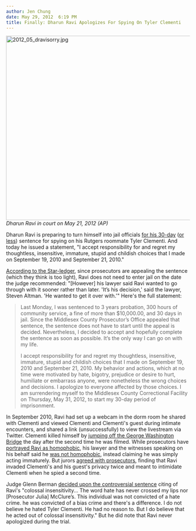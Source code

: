 ```yaml
---
author: Jen Chung
date: May 29, 2012  6:19 PM
title: Finally: Dharun Ravi Apologizes For Spying On Tyler Clementi
---
```


<p><span class="mt-enclosure mt-enclosure-image" style="display: inline;"> </span></p><div class="image-none"> <img alt="2012_05_dravisorry.jpg" src="https://web.archive.org/web/20120531061555im_/http://gothamist.com/attachments/jen/2012_05_dravisorry.jpg" width="640" height="504"> <br> <i> Dharun Ravi in court on May 21, 2012 (AP)</i></div> <p></p>

<p>Dharun Ravi is preparing to turn himself into jail officials <a href="https://web.archive.org/web/20120531061555/http://gothamist.com/2012/05/21/dharun_ravi_to_be_sentenced_for_spy.php">for his 30-day</a> (<a href="https://web.archive.org/web/20120531061555/http://gothamist.com/2012/05/24/dharun_ravi_may_serve_less_than_30.php">or less</a>) sentence for spying on his Rutgers roommate Tyler Clementi.  And today he issued a statement, &quot;I accept responsibility for and regret my thoughtless, insensitive, immature, stupid and childish choices that I made on September 19, 2010 and September 21, 2010.&quot;</p>

<p><a href="https://web.archive.org/web/20120531061555/http://www.nj.com/news/index.ssf/2012/05/dharun_ravi_reports_to_jail.html">According to the Star-ledger</a>, since prosecutors are appealing the sentence (which they think is too light), Ravi does not need to enter jail on the date the judge recommended: &quot;[However] his lawyer said Ravi wanted to go through with it sooner rather than later. &apos;It&#x2019;s his decision,&apos; said the lawyer, Steven Altman. &apos;He wanted to get it over with.&apos;&quot; Here&apos;s the full statement:</p><blockquote>Last Monday, I was sentenced to 3 years probation, 300 hours of community service, a fine of more than $10,000.00, and 30 days in jail. Since the Middlesex County Prosecutor&#x2019;s Office appealed that sentence, the sentence does not have to start until the appeal is decided. Nevertheless, I decided to accept and hopefully complete the sentence as soon as possible. It&#x2019;s the only way I can go on with my life.<p></p>

<p>I accept responsibility for and regret my thoughtless, insensitive, immature, stupid and childish choices that I made on September 19, 2010 and September 21, 2010. My behavior and actions, which at no time were motivated by hate, bigotry, prejudice or desire to hurt, humiliate or embarrass anyone, were nonetheless the wrong choices and decisions. I apologize to everyone affected by those choices. I am surrendering myself to the Middlesex County Correctional Facility on Thursday, May 31, 2012, to start my 30-day period of imprisonment.</p></blockquote>In September 2010, Ravi had set up a webcam in the dorm room he shared with Clementi and viewed Clementi and Clementi&apos;s guest during intimate encounters, and shared a link (unsuccessfully) to view the livestream via Twitter. Clementi killed himself by <a href="https://web.archive.org/web/20120531061555/http://gothamist.com/2010/09/29/rutgers_students_appalled_over_vide.php">jumping off the George Washington Bridge</a> the day after the second time he was filmed. While prosecutors have <a href="https://web.archive.org/web/20120531061555/http://gothamist.com/2012/02/24/trial_of_tyler_clementis_roommate_b.php"> portrayed Ravi as homophobic</a>, his lawyer and the witnesses speaking on his behalf said he <a href="https://web.archive.org/web/20120531061555/http://www.nj.com/news/index.ssf/2012/03/family_friends_of_dharun_ravi.html">was not homophobic</a>, instead claiming he was simply acting immaturely. But jurors <a href="https://web.archive.org/web/20120531061555/http://gothamist.com/2012/03/17/justice_has_been_served_for_tyler_c.php">agreed with prosecutors</a>, finding that Ravi invaded Clementi&apos;s and his guest&apos;s privacy twice and meant to intimidate Clementi when he spied a second time.<p></p>

<p>Judge Glenn Berman <a href="https://web.archive.org/web/20120531061555/http://gothamist.com/2012/05/22/unclear_whether_dharun_ravis_30-day.php">decided upon the controversial sentence</a> citing of Ravi&apos;s &quot;colossal insensitivity... The word hate has never crossed my lips nor [Prosecutor Julia] McClure&#x2019;s. This individual was not convicted of a hate crime. he was convicted of a bias crime and there&apos;s a difference. I do not believe he hated Tyler Clementi. He had no reason to. But I do believe that he acted out of colossal insensitivity.&quot;  But he did note that Ravi never apologized during the trial.</p>